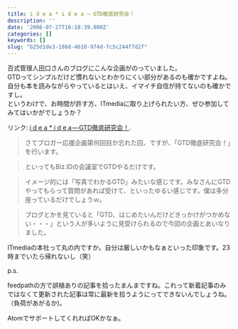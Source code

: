 ```yaml
---
title: i d e a * i d e a — GTD徹底研究会！
description: ''
date: '2006-07-27T16:18:39.000Z'
categories: []
keywords: []
slug: "b25d1de3-186d-4610-974d-fc5c244f7d2f"
---
```

百式管理人田口さんのブログにこんな企画がのっていました。  
GTDってシンプルだけど慣れないとわかりにくい部分があるのも確かですよね。自分も本を読みながらやっているとはいえ、イマイチ自信が持てないのも確かですし。  
というわけで、お時間が許す方、ITmediaに取り上げられたい方、ぜひ参加してみてはいかがでしょうか？

リンク: [i d e a \* i d e a — GTD徹底研究会！](http://www.ideaxidea.com/archives/2006/07/gtd_2.html "i d e a * i d e a - GTD徹底研究会！").

> さてブロガー応援企画第何回目か忘れた回、ですが、「GTD徹底研究会！」を行います。

> といってもBiz.IDの会議室でGTDやるだけです。

> イメージ的には「写真でわかるGTD」みたいな感じです。みなさんにGTDやってもらって質問があれば受けて、といったゆるい感じです。僕は多分座っているだけでしょうｗ。

> ブログとかを見ていると「GTD、はじめたいんだけどきっかけがつかめない・・・」という人が多いように見受けられるので今回の企画とあいなりました。

ITmediaの本社って丸の内ですか。自分は厳しいかもなぁといった印象です。23時までいたら帰れないし（笑）

p.s.  
  
feedpathの方で誤植ありの記事を拾ったまんまですね。これって新着記事のみではなくて更新された記事は常に最新を拾うようにってできないんでしょうね。（負荷があがるか)。  
  
AtomでサポートしてくれればOKかなぁ。